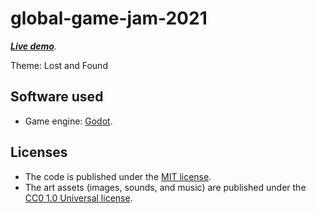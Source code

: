 # global-game-jam-2021

_**[Live demo](https://levilindsey.github.io/global-game-jam-2021/build/global-game-jam-2021.html)**._

Theme: Lost and Found

## Software used

-   Game engine: [Godot](https://godotengine.org/).

## Licenses

-   The code is published under the [MIT license](LICENSE).
-   The art assets (images, sounds, and music) are published under the [CC0 1.0 Universal license](https://creativecommons.org/publicdomain/zero/1.0/deed.en).

